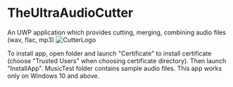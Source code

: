 # TheUltraAudioCutter
An UWP application which provides cutting, merging, combining audio files (wav, flac, mp3)
![CutterLogo](https://user-images.githubusercontent.com/92712690/171881371-cc9f2d99-4149-4086-813c-414f5960c1e5.png)



To install app, open folder and launch "Certificate" to install certificate (choose "Trusted Users" when choosing certificate directory).
Then launch "InstallApp".
MusicTest folder contains sample audio files.
This app works only on Windows 10 and above.
